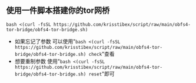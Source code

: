 ## 使用一件脚本搭建你的tor网桥

```
bash <(curl -fsSL https://github.com/krisstibex/script/raw/main/obfs4-tor-bridge/obfs4-tor-bridge.sh)
```
* 如果忘记了参数 可以使用"`bash <(curl -fsSL https://github.com/krisstibex/script/raw/main/obfs4-tor-bridge/obfs4-tor-bridge.sh) check`"查看
* 想要重制参数 使用"`bash <(curl -fsSL https://github.com/krisstibex/script/raw/main/obfs4-tor-bridge/obfs4-tor-bridge.sh) reset`"即可
